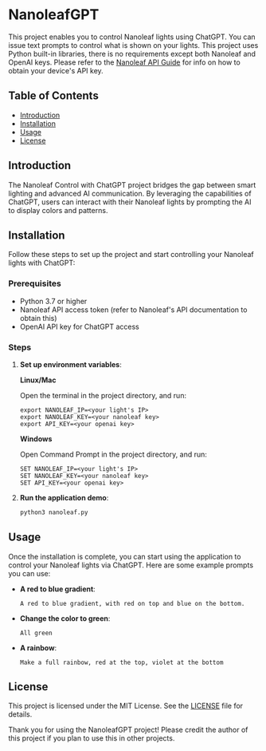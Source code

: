 # NanoleafGPT

This project enables you to control Nanoleaf lights using ChatGPT. You can issue text prompts to control what is shown on your lights. This project uses Python built-in libraries, there is no requirements except both Nanoleaf and OpenAI keys. Please refer to the [Nanoleaf API Guide](#https://nanoleaf.me/en-GB/newsroom/blogs/4435/) for info on how to obtain your device's API key.

## Table of Contents

- [Introduction](#introduction)
- [Installation](#installation)
- [Usage](#usage)
- [License](#license)


## Introduction

The Nanoleaf Control with ChatGPT project bridges the gap between smart lighting and advanced AI communication. By leveraging the capabilities of ChatGPT, users can interact with their Nanoleaf lights by prompting the AI to display colors and patterns.

## Installation

Follow these steps to set up the project and start controlling your Nanoleaf lights with ChatGPT:

### Prerequisites

- Python 3.7 or higher
- Nanoleaf API access token (refer to Nanoleaf's API documentation to obtain this)
- OpenAI API key for ChatGPT access

### Steps
    

1. **Set up environment variables**:
    
    **Linux/Mac**
    
    Open the terminal in the project directory, and run:
    ```plaintext
    export NANOLEAF_IP=<your light's IP>
    export NANOLEAF_KEY=<your nanoleaf key>
    export API_KEY=<your openai key>
    ```
    **Windows**
    
    Open Command Prompt in the project directory, and run:
    ```plaintext
    SET NANOLEAF_IP=<your light's IP>
    SET NANOLEAF_KEY=<your nanoleaf key>
    SET API_KEY=<your openai key>
    ```

2. **Run the application demo**:
    ```bash
    python3 nanoleaf.py
    ```

## Usage

Once the installation is complete, you can start using the application to control your Nanoleaf lights via ChatGPT. Here are some example prompts you can use:

- **A red to blue gradient**:
    ```plaintext
    A red to blue gradient, with red on top and blue on the bottom.
    ```

- **Change the color to green**:
    ```plaintext
    All green
    ```

- **A rainbow**:
    ```plaintext
    Make a full rainbow, red at the top, violet at the bottom
    ```

## License

This project is licensed under the MIT License. See the [LICENSE](LICENSE) file for details.


Thank you for using the NanoleafGPT project! Please credit the author of this project if you plan to use this in other projects.

